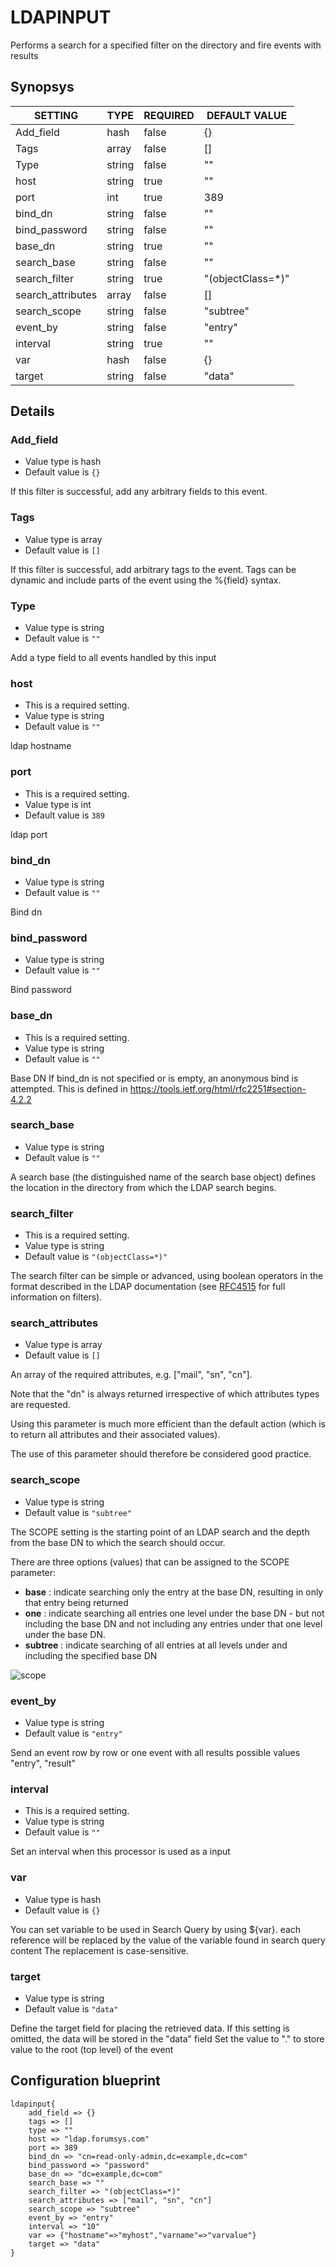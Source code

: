 # LDAPINPUT
Performs a search for a specified filter on the directory and fire events with results

## Synopsys


|      SETTING      |  TYPE  | REQUIRED |   DEFAULT VALUE   |
|-------------------|--------|----------|-------------------|
| Add_field         | hash   | false    | {}                |
| Tags              | array  | false    | []                |
| Type              | string | false    | ""                |
| host              | string | true     | ""                |
| port              | int    | true     |               389 |
| bind_dn           | string | false    | ""                |
| bind_password     | string | false    | ""                |
| base_dn           | string | true     | ""                |
| search_base       | string | false    | ""                |
| search_filter     | string | true     | "(objectClass=*)" |
| search_attributes | array  | false    | []                |
| search_scope      | string | false    | "subtree"         |
| event_by          | string | false    | "entry"           |
| interval          | string | true     | ""                |
| var               | hash   | false    | {}                |
| target            | string | false    | "data"            |


## Details

### Add_field
* Value type is hash
* Default value is `{}`

If this filter is successful, add any arbitrary fields to this event.

### Tags
* Value type is array
* Default value is `[]`

If this filter is successful, add arbitrary tags to the event. Tags can be dynamic
and include parts of the event using the %{field} syntax.

### Type
* Value type is string
* Default value is `""`

Add a type field to all events handled by this input

### host
* This is a required setting.
* Value type is string
* Default value is `""`

ldap hostname

### port
* This is a required setting.
* Value type is int
* Default value is `389`

ldap port

### bind_dn
* Value type is string
* Default value is `""`

Bind dn

### bind_password
* Value type is string
* Default value is `""`

Bind password

### base_dn
* This is a required setting.
* Value type is string
* Default value is `""`

Base DN
If bind_dn is not specified or is empty, an anonymous bind is attempted.
This is defined in https://tools.ietf.org/html/rfc2251#section-4.2.2

### search_base
* Value type is string
* Default value is `""`

A search base (the distinguished name of the search base object) defines the
location in the directory from which the LDAP search begins.

### search_filter
* This is a required setting.
* Value type is string
* Default value is `"(objectClass=*)"`

The search filter can be simple or advanced, using boolean operators in the format
described in the LDAP documentation (see [RFC4515](http://www.faqs.org/rfcs/rfc4515) for full information on filters).

### search_attributes
* Value type is array
* Default value is `[]`

An array of the required attributes, e.g. ["mail", "sn", "cn"].

Note that the "dn" is always returned irrespective of which attributes types are requested.

Using this parameter is much more efficient than the default action (which is to return all attributes and their associated values).

The use of this parameter should therefore be considered good practice.

### search_scope
* Value type is string
* Default value is `"subtree"`

The SCOPE setting is the starting point of an LDAP search and the depth from the
base DN to which the search should occur.

There are three options (values) that can be assigned to the SCOPE parameter:

* **base** : indicate searching only the entry at the base DN, resulting in only that entry being returned
* **one** : indicate searching all entries one level under the base DN - but not including the base DN and not including any entries under that one level under the base DN.
* **subtree** : indicate searching of all entries at all levels under and including the specified base DN

![scope](../ldapscope.gif)

### event_by
* Value type is string
* Default value is `"entry"`

Send an event row by row or one event with all results
possible values "entry", "result"

### interval
* This is a required setting.
* Value type is string
* Default value is `""`

Set an interval when this processor is used as a input

### var
* Value type is hash
* Default value is `{}`

You can set variable to be used in Search Query by using ${var}.
each reference will be replaced by the value of the variable found in search query content
The replacement is case-sensitive.

### target
* Value type is string
* Default value is `"data"`

Define the target field for placing the retrieved data. If this setting is omitted,
the data will be stored in the "data" field
Set the value to "." to store value to the root (top level) of the event



## Configuration blueprint

```
ldapinput{
	add_field => {}
	tags => []
	type => ""
	host => "ldap.forumsys.com"
	port => 389
	bind_dn => "cn=read-only-admin,dc=example,dc=com"
	bind_password => "password"
	base_dn => "dc=example,dc=com"
	search_base => ""
	search_filter => "(objectClass=*)"
	search_attributes => ["mail", "sn", "cn"]
	search_scope => "subtree"
	event_by => "entry"
	interval => "10"
	var => {"hostname"=>"myhost","varname"=>"varvalue"}
	target => "data"
}
```
